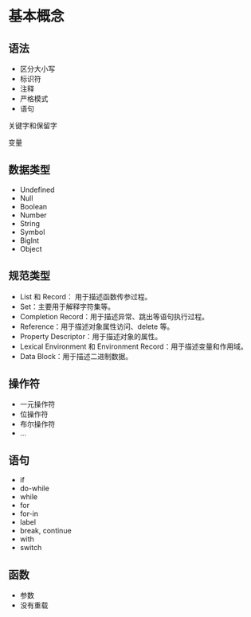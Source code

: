 # 基本概念

## 语法

- 区分大小写
- 标识符
- 注释
- 严格模式
- 语句



关键字和保留字

变量

## 数据类型

- Undefined
- Null
- Boolean
- Number
- String
- Symbol
- BigInt
- Object



## 规范类型

- List 和 Record： 用于描述函数传参过程。
- Set：主要用于解释字符集等。
- Completion Record：用于描述异常、跳出等语句执行过程。
- Reference：用于描述对象属性访问、delete 等。
- Property Descriptor：用于描述对象的属性。
- Lexical Environment 和 Environment Record：用于描述变量和作用域。
- Data Block：用于描述二进制数据。



## 操作符

- 一元操作符
- 位操作符
- 布尔操作符
- ...



## 语句

- if
- do-while
- while
- for
- for-in
- label
- break, continue
- with
- switch



## 函数

- 参数
- 没有重载


